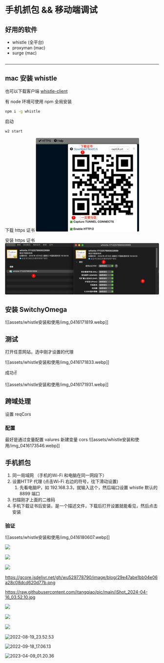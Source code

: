 # 手机抓包 && 移动端调试

## 好用的软件

- whistle (全平台)
- proxyman (mac)
- surge (mac)

```sh

```

***


## mac 安装 whistle 

也可以下载客户端  [whistle-client](https://github.com/avwo/whistle-client)



有 node 环境可使用 npm 全局安装

```sh
npm i -g whistle
```



启动

```sh
w2 start
```



下载 https 证书
<img src="../assets/images/image-20240416210452963.png" alt="image-20240416210452963" style="zoom:33%;" />

安装 https 证书
<img src="../assets/images/image-20240416210616356.png" alt="image-20240416210616356" style="zoom: 50%;" />


## 安装 SwitchyOmega

![[assets/whistle安装和使用/img_0416171819.webp]]

## 测试

打开任意网站，选中刚才设置的代理

![[assets/whistle安装和使用/img_0416171833.webp]]

成功✌️

![[assets/whistle安装和使用/img_0416171931.webp]]


## 跨域处理
设置 reqCors

### 配置

最好是通过变量配置
valures 新建变量 cors
![[assets/whistle安装和使用/img_0416173546.webp]]


## 手机抓包
1. 同一局域网 （手机的Wi-Fi 和电脑在同一网段下）
2. 设置HTTP 代理 (点击Wi-Fi 右边的符号，往下滑动设置)
	1. 先看电脑IP，如 192.168.3.3，就输入这个，然后端口设置 whistle 默认的 8899 端口
3. 扫描刚才上面的二维码
4. 手机下载证书后安装，是一个描述文件，下载后打开设置就能看见，然后点击安装


### 验证
![[assets/whistle安装和使用/img_0416180607.webp]]

![](https://gcore.jsdelivr.net/gh/itangqiao/pic/main/iShot_2024-04-16_20.41.44.webp)

![](https://raw.githubusercontent.com/itangqiao/pic/main/iShot_2024-04-16_20.41.17.webp)

![](https://raw.githubusercontent.com/itangqiao/pic/main/iShot_2024-04-16_03.52.10.jpg)







https://gcore.jsdelivr.net/gh/wu529778790/image/blog/29e47abe1bb04e06a28c08dcd620d77b.png

https://raw.githubusercontent.com/itangqiao/pic/main/iShot_2024-04-16_03.52.10.jpg

![](https://gcore.jsdelivr.net/gh/itangqiao/pic/main/iShot_2024-04-16_03.52.10.jpg)

![](https://gcore.jsdelivr.net/gh/itangqiao/pic/main/6TvSewh%202024-03-14%2001.22.jpg)

![](https://gcore.jsdelivr.net/gh/itangqiao/pic@main/6TvSewh%202024-03-14%2001.22.jpg)

![2022-08-19_23.52.53](https://gcore.jsdelivr.net/gh/itangqiao/blog-hexo-stellar@main/assets/images/2022-08-19_23.52.53.webp)

![2022-09-18_17.06.13](https://gcore.jsdelivr.net/gh/itangqiao/blog-hexo-stellar@main/assets/images/2022-09-18_17.06.13.webp)

![2023-04-09_01.20.36](https://gcore.jsdelivr.net/gh/itangqiao/blog-hexo-stellar@main/assets/images/2023-04-09_01.20.36.webp)
